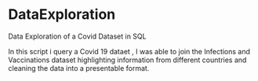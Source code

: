 # DataExploration
Data Exploration of a Covid Dataset in SQL

In this script i query a Covid 19 dataet , I was able to join the Infections and Vaccinations dataset highlighting information from different countries and cleaning the data into a presentable format.
